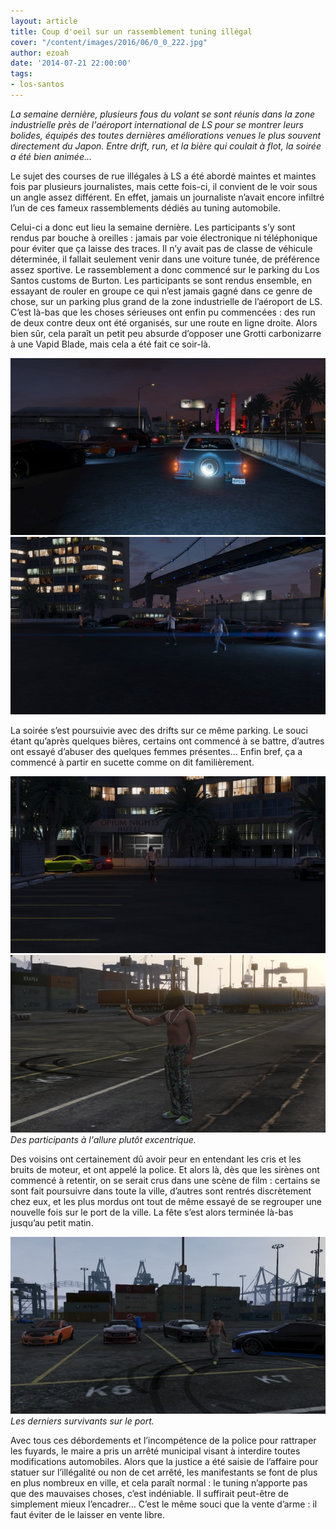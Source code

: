 ```yaml
---
layout: article
title: Coup d'oeil sur un rassemblement tuning illégal
cover: "/content/images/2016/06/0_0_222.jpg"
author: ezoah
date: '2014-07-21 22:00:00'
tags:
- los-santos
---
```


_La semaine dernière, plusieurs fous du volant se sont réunis dans la zone industrielle près de l'aéroport international de LS pour se montrer leurs bolides, équipés des toutes dernières améliorations venues le plus souvent directement du Japon. Entre drift, run, et la bière qui coulait à flot, la soirée a été bien animée..._

Le sujet des courses de rue illégales à LS a été abordé maintes et maintes fois par plusieurs journalistes, mais cette fois-ci, il convient de le voir sous un angle assez différent. En effet, jamais un journaliste n’avait encore infiltré l’un de ces fameux rassemblements dédiés au tuning automobile.

Celui-ci a donc eut lieu la semaine dernière. Les participants s’y sont rendus par bouche à oreilles : jamais par voie électronique ni téléphonique pour éviter que ça laisse des traces. Il n’y avait pas de classe de véhicule déterminée, il fallait seulement venir dans une voiture tunée, de préférence assez sportive. Le rassemblement a donc commencé sur le parking du Los Santos customs de Burton. Les participants se sont rendus ensemble, en essayant de rouler en groupe ce qui n’est jamais gagné dans ce genre de chose, sur un parking plus grand de la zone industrielle de l’aéroport de LS. C’est là-bas que les choses sérieuses ont enfin pu commencées : des run de deux contre deux ont été organisés, sur une route en ligne droite. Alors bien sûr, cela paraît un petit peu absurde d’opposer une Grotti carbonizarre à une Vapid Blade, mais cela a été fait ce soir-là.

![](/content/images/2016/06/0_0_223.jpg)
![](/content/images/2016/06/0_0_224.jpg)

La soirée s’est poursuivie avec des drifts sur ce même parking. Le souci étant qu’après quelques bières, certains ont commencé à se battre, d’autres ont essayé d’abuser des quelques femmes présentes… Enfin bref, ça a commencé à partir en sucette comme on dit familièrement.

![](/content/images/2016/06/0_0_225.jpg)
![Des participants à l'allure plutôt excentrique.](/content/images/2016/06/0_0_226.jpg)
_Des participants à l'allure plutôt excentrique._

Des voisins ont certainement dû avoir peur en entendant les cris et les bruits de moteur, et ont appelé la police. Et alors là, dès que les sirènes ont commencé à retentir, on se serait crus dans une scène de film : certains se sont fait poursuivre dans toute la ville, d’autres sont rentrés discrètement chez eux, et les plus mordus ont tout de même essayé de se regrouper une nouvelle fois sur le port de la ville. La fête s’est alors terminée là-bas jusqu’au petit matin.

![Les derniers survivants sur le port.](/content/images/2016/06/0_0_227.jpg)
_Les derniers survivants sur le port._

Avec tous ces débordements et l’incompétence de la police pour rattraper les fuyards, le maire a pris un arrêté municipal visant à interdire toutes modifications automobiles. Alors que la justice a été saisie de l’affaire pour statuer sur l’illégalité ou non de cet arrêté, les manifestants se font de plus en plus nombreux en ville, et cela paraît normal : le tuning n’apporte pas que des mauvaises choses, c’est indéniable. Il suffirait peut-être de simplement mieux l’encadrer… C’est le même souci que la vente d’arme : il faut éviter de le laisser en vente libre.